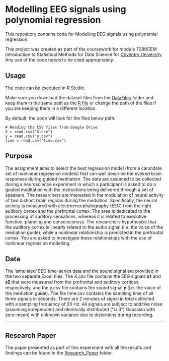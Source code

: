 # Modelling EEG signals using polynomial regression

This repository contains code for Modelling EEG signals using polynomial regression.

This project was created as part of the coursework for module 7089CEM Introduction to Statistical Methods for Data Science for [Coventry University](https://www.coventry.ac.uk/course-structure/pg/eec/data-science-and-computational-intelligence-msc/). Any use of the code needs to be cited appropriately. 

## Usage

The code can be executed in R Studio. 

Make sure you download the dataset files from the [DataFiles](https://github.com/siddesai80/StatisticalMethods/tree/main/DataFiles) folder and keep them in the same path as the [R file](https://github.com/siddesai80/StatisticalMethods/blob/main/RScript_for_stats.R) or change the path of the files if you are keeping them in a different location. 

By default, the code will look for the files below path:
```
# Reading the CSV files from Google Drive
X = read.csv("X.csv")
y = read.csv("y.csv")
time = read.csv("time.csv")
```

## Purpose

The assignment aims to select the best regression model (from a candidate set of nonlinear regression models) that can well describe the evoked brain responses during guided meditation. The data are assumed to be collected during a neuroscience experiment in which a participant is asked to do a guided meditation with the instructions being delivered through a set of speakers. The researchers are interested in the modulation of neural activity of two distinct brain regions during the mediation. Specifically, the neural activity is measured with electroencephalography (EEG) from the right auditory cortex and the prefrontal cortex. The area is dedicated to the processing of auditory sensations, whereas it is related to executive function, planning and consciousness. The researchers hypothesise that the auditory cortex is linearly related to the audio signal (i.e. the voice of the mediation guide), while a nonlinear relationship is predicted in the prefrontal cortex. You are asked to investigate these relationships with the use of nonlinear regression modelling. 

## Data

The ‘simulated’ EEG time-series data and the sound signal are provided in the two separate Excel files. The X.csv file contains the EEG signals 𝐱𝟏 and 𝐱𝟐 that were measured from the prefrontal and auditory cortices, respectively, and the y.csv file contains the sound signal 𝐲 (i.e. the voice of the mediation guide). The file time.csv contains the sampling time of all three signals in seconds. There are 2 minutes of signal in total collected with a sampling frequency of 20 Hz. All signals are subject to additive noise (assuming independent and identically distributed (“i.i.d”) Gaussian with zero-mean) with unknown variance due to distortions during recording. 

---

## Research Paper

The paper presented as part of this experiment with all the results and findings can be found in the [Research_Paper](https://github.com/siddesai80/StatisticalMethods/tree/main/Research_Paper) folder.

